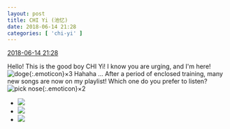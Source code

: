 ```yaml
---
layout: post
title: CHI Yi (池忆)
date: 2018-06-14 21:28
categories: [ 'chi-yi' ]
---
```


<div class="weibo-info">
  <a href="https://weibo.com/6117581836/GlmMyilOX">2018-06-14 21:28</a>
</div>

Hello! This is the good boy CHI Yi! I know you are urging, and I'm here! ![doge](https://img.t.sinajs.cn/t4/appstyle/expression/ext/normal/a1/2018new_doge02_org.png){:.emoticon}×3 Hahaha … After a period of enclosed training, many new songs are now on my playlist! Which one do you prefer to listen? ![pick nose](https://img.t.sinajs.cn/t4/appstyle/expression/ext/normal/9a/2018new_wabi_org.png){:.emoticon}×2

<!-- more -->

<ul class="weibo-pic-list-1">
  <li class="weibo-pic">
    <a href="http://wx3.sinaimg.cn/mw690/006G0KuMgy1fsb0vp9rnlj316o1kw1ky.jpg"><img src="http://wx3.sinaimg.cn/thumb150/006G0KuMgy1fsb0vp9rnlj316o1kw1ky.jpg"/></a>
  </li>
  <li class="weibo-pic">
    <a href="http://wx2.sinaimg.cn/mw690/006G0KuMgy1fsb0vriznlj3150150gya.jpg"><img src="http://wx2.sinaimg.cn/thumb150/006G0KuMgy1fsb0vriznlj3150150gya.jpg"/></a>
  </li>
  <li class="weibo-pic">
    <a href="http://wx4.sinaimg.cn/mw690/006G0KuMgy1fsb0vf9y7qj316o1kwu0x.jpg"><img src="http://wx4.sinaimg.cn/thumb150/006G0KuMgy1fsb0vf9y7qj316o1kwu0x.jpg"/></a>
  </li>
</ul>
